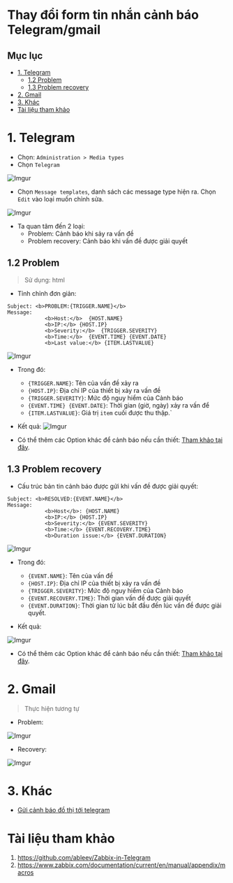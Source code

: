 <h1> Thay đổi form tin nhắn cảnh báo Telegram/gmail </h1>

<h2> Mục lục </h2>

- [1. Telegram](#1-telegram)
  - [1.2 Problem](#12-problem)
  - [1.3 Problem recovery](#13-problem-recovery)
- [2. Gmail](#2-gmail)
- [3. Khác](#3-khác)
- [Tài liệu tham khảo](#tài-liệu-tham-khảo)

# 1. Telegram

- Chọn: `Administration > Media types`
- Chọn `Telegram`

![Imgur](https://i.imgur.com/6ArUMzm.png)

- Chọn `Message templates`, danh sách các message type hiện ra. Chọn `Edit` vào loại muốn chỉnh sửa.

![Imgur](https://i.imgur.com/1LMKPd3.png)
- Ta quan tâm đến 2 loại:
  - Problem: Cảnh báo khi sảy ra vấn đề
  - Problem recovery: Cảnh báo khi vấn đề được giải quyết
## 1.2 Problem
> Sử dụng: html
- Tỉnh chỉnh đơn giản:
```
Subject: <b>PROBLEM:{TRIGGER.NAME}</b>
Message:
            <b>Host:</b>  {HOST.NAME}
            <b>IP:</b> {HOST.IP}
            <b>Severity:</b>  {TRIGGER.SEVERITY}
            <b>Time:</b>  {EVENT.TIME} {EVENT.DATE}
            <b>Last value:</b> {ITEM.LASTVALUE}
```
![Imgur](https://i.imgur.com/fqcC6Od.png)

- Trong đó:
  - `{TRIGGER.NAME}`: Tên của vấn đề xảy ra
  - `{HOST.IP}`: Địa chỉ IP của thiết bị xảy ra vấn đề
  - `{TRIGGER.SEVERITY}`: Mức độ nguy hiểm của Cảnh báo
  - `{EVENT.TIME} {EVENT.DATE}`: Thời gian (giờ, ngày) xảy ra vấn để
  - `{ITEM.LASTVALUE}`: Giá trị `item` cuối được thu thập.`

- Kết quả:
![Imgur](https://i.imgur.com/ne4gV78.png)

- Có thể thêm các Option khác để cảnh báo nếu cần thiết: [Tham khảo tại đây](https://www.zabbix.com/documentation/current/en/manual/appendix/macros/supported_by_location).

## 1.3 Problem recovery
- Cấu trúc bản tin cảnh báo được gửi khi vấn đề được giải quyết:
```
Subject: <b>RESOLVED:{EVENT.NAME}</b>
Message:
            <b>Host</b>: {HOST.NAME}
            <b>IP:</b> {HOST.IP}
            <b>Severity:</b> {EVENT.SEVERITY}
            <b>Time:</b> {EVENT.RECOVERY.TIME}
            <b>Duration issue:</b> {EVENT.DURATION}
```

![Imgur](https://i.imgur.com/h21CP6R.png)

- Trong đó:
  - `{EVENT.NAME}`: Tên của vấn đề
  - `{HOST.IP}`: Địa chỉ IP của thiết bị xảy ra vấn đề
  - `{TRIGGER.SEVERITY}`: Mức độ nguy hiểm của Cảnh báo
  - `{EVENT.RECOVERY.TIME}`: Thời gian vấn đề được giải quyết
  - `{EVENT.DURATION}`: Thời gian từ lúc bắt đầu đến lúc vấn đề được giải quyết.

- Kết quả:

![Imgur](https://i.imgur.com/8N7ccLy.png)

- Có thể thêm các Option khác để cảnh báo nếu cần thiết: [Tham khảo tại đây](https://www.zabbix.com/documentation/current/en/manual/appendix/macros/supported_by_location).
# 2. Gmail
>Thực hiện tương tự
- Problem:

![Imgur](https://i.imgur.com/X0JfXGa.png)

- Recovery:

![Imgur](https://i.imgur.com/14YruSY.png)

# 3. Khác
- [Gửi cảnh báo đồ thị tới telegram](https://github.com/ableev/Zabbix-in-Telegram)

# Tài liệu tham khảo
1. https://github.com/ableev/Zabbix-in-Telegram
2. https://www.zabbix.com/documentation/current/en/manual/appendix/macros